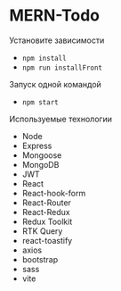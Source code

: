 # MERN-Todo
Установите зависимости
* `npm install`
* `npm run installFront`

Запуск одной командой 
* `npm start`
  
Используемые технологии 
* Node
* Express
* Mongoose
* MongoDB
* JWT
* React
* React-hook-form
* React-Router
* React-Redux
* Redux Toolkit
* RTK Query
* react-toastify
* axios
* bootstrap
* sass
* vite 
